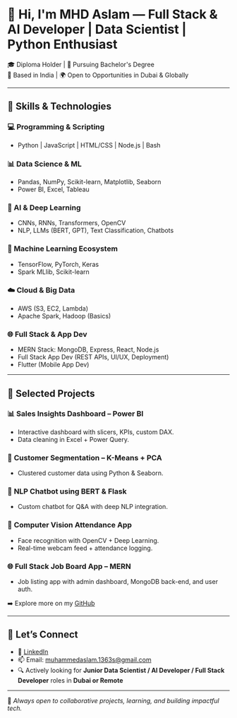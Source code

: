 # 👋 Hi, I'm MHD Aslam — Full Stack & AI Developer | Data Scientist | Python Enthusiast

🎓 Diploma Holder | 📘 Pursuing Bachelor's Degree  
📍 Based in India | 🌍 Open to Opportunities in Dubai & Globally

---

## 🚀 Skills & Technologies

### 💻 Programming & Scripting
- Python | JavaScript | HTML/CSS | Node.js | Bash

### 📊 Data Science & ML
- Pandas, NumPy, Scikit-learn, Matplotlib, Seaborn
- Power BI, Excel, Tableau

### 🤖 AI & Deep Learning
- CNNs, RNNs, Transformers, OpenCV
- NLP, LLMs (BERT, GPT), Text Classification, Chatbots

### 🧠 Machine Learning Ecosystem
- TensorFlow, PyTorch, Keras
- Spark MLlib, Scikit-learn

### ☁️ Cloud & Big Data
- AWS (S3, EC2, Lambda)
- Apache Spark, Hadoop (Basics)

### 🌐 Full Stack & App Dev
- MERN Stack: MongoDB, Express, React, Node.js
- Full Stack App Dev (REST APIs, UI/UX, Deployment)
- Flutter (Mobile App Dev)

---

## 🧠 Selected Projects

### 📊 **Sales Insights Dashboard – Power BI**
- Interactive dashboard with slicers, KPIs, custom DAX.
- Data cleaning in Excel + Power Query.

### 🤖 **Customer Segmentation – K-Means + PCA**
- Clustered customer data using Python & Seaborn.

### 🧠 **NLP Chatbot using BERT & Flask**
- Custom chatbot for Q&A with deep NLP integration.

### 🧠 **Computer Vision Attendance App**
- Face recognition with OpenCV + Deep Learning.
- Real-time webcam feed + attendance logging.

### 🌐 **Full Stack Job Board App – MERN**
- Job listing app with admin dashboard, MongoDB back-end, and user auth.

➡️ Explore more on my [GitHub](https://github.com/am-aslam)

---

## 🤝 Let’s Connect

- 💼 [LinkedIn](https://www.linkedin.com/in/aslam-sadique)
- 📫 Email: muhammedaslam.1363s@gmail.com
- 🔍 Actively looking for **Junior Data Scientist / AI Developer / Full Stack Developer** roles in **Dubai or Remote**

---

📌 *Always open to collaborative projects, learning, and building impactful tech.*

